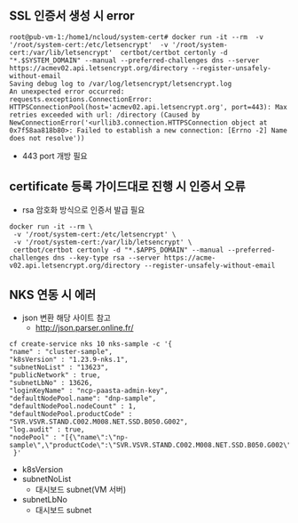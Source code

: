 ## SSL 인증서 생성 시 error
```
root@pub-vm-1:/home1/ncloud/system-cert# docker run -it --rm  -v '/root/system-cert:/etc/letsencrypt'  -v '/root/system-cert:/var/lib/letsencrypt'  certbot/certbot certonly -d "*.$SYSTEM_DOMAIN" --manual --preferred-challenges dns --server https://acmev02.api.letsencrypt.org/directory --register-unsafely-without-email
Saving debug log to /var/log/letsencrypt/letsencrypt.log
An unexpected error occurred:
requests.exceptions.ConnectionError: HTTPSConnectionPool(host='acmev02.api.letsencrypt.org', port=443): Max retries exceeded with url: /directory (Caused by NewConnectionError('<urllib3.connection.HTTPSConnection object at 0x7f58aa818b80>: Failed to establish a new connection: [Errno -2] Name does not resolve'))
```
- 443 port 개방 필요 

## certificate 등록 가이드대로 진행 시 인증서 오류
- rsa 암호화 방식으로 인증서 발급 필요
```
docker run -it --rm \
 -v '/root/system-cert:/etc/letsencrypt' \
 -v '/root/system-cert:/var/lib/letsencrypt' \
 certbot/certbot certonly -d "*.$APPS_DOMAIN" --manual --preferred-challenges dns --key-type rsa --server https://acme-v02.api.letsencrypt.org/directory --register-unsafely-without-email
```

## NKS 연동 시 에러
- json 변환 해당 사이트 참고
   + http://json.parser.online.fr/
```
cf create-service nks 10 nks-sample -c '{
"name" : "cluster-sample",
"k8sVersion" : "1.23.9-nks.1",
"subnetNoList" : "13623",
"publicNetwork" : true,
"subnetLbNo" : 13626,
"loginKeyName" : "ncp-paasta-admin-key",
"defaultNodePool.name": "dnp-sample",
"defaultNodePool.nodeCount" : 1,
"defaultNodePool.productCode" : "SVR.VSVR.STAND.C002.M008.NET.SSD.B050.G002",
"log.audit" : true,
"nodePool" : "[{\"name\":\"np-sample\",\"productCode\":\"SVR.VSVR.STAND.C002.M008.NET.SSD.B050.G002\",\"nodeCount\":2}]"
 }'
```
- k8sVersion
- subnetNoList
   + 대시보드 subnet(VM 서버)
- subnetLbNo
   + 대시보드 subnet 